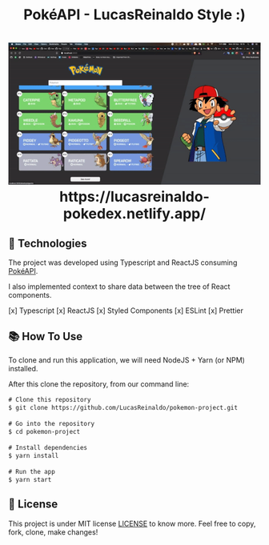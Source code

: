 <h1 align="center">PokéAPI - LucasReinaldo Style :)</h1>

<h1 align="center">
    <img src="https://github.com/LucasReinaldo/pokemon-project/blob/master/src/assets/pokemon-app.gif" width="680" />
    https://lucasreinaldo-pokedex.netlify.app/
</h1>

## 🚀 Technologies

The project was developed using Typescript and ReactJS consuming [PokéAPI](https://pokeapi.co/).

I also implemented context to share data between the tree of React components.

[x] Typescript
[x] ReactJS
[x] Styled Components
[x] ESLint
[x] Prettier


## 📚 How To Use

To clone and run this application, we will need NodeJS + Yarn (or NPM) installed.

After this clone the repository, from our command line:

```
# Clone this repository
$ git clone https://github.com/LucasReinaldo/pokemon-project.git

# Go into the repository
$ cd pokemon-project

# Install dependencies
$ yarn install

# Run the app
$ yarn start
```

## 📖 License

This project is under MIT license [LICENSE](LICENSE.md) to know more. Feel free to copy, fork, clone, make changes!
